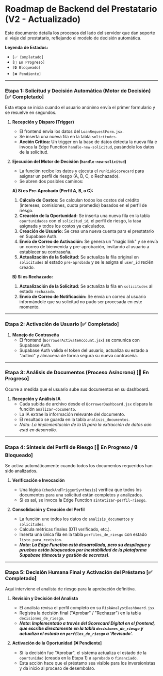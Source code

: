 # Roadmap de Backend del Prestatario (V2 - Actualizado)

Este documento detalla los procesos del lado del servidor que dan soporte al viaje del prestatario, reflejando el modelo de decisión automática.

**Leyenda de Estados:**
*   `[✅ Completado]`
*   `[🚧 En Progreso]`
*   `[🔒 Bloqueado]`
*   `[❌ Pendiente]`

---

### **Etapa 1: Solicitud y Decisión Automática (Motor de Decisión) [✅ Completado]**

Esta etapa se inicia cuando el usuario anónimo envía el primer formulario y se resuelve en segundos.

1.  **Recepción y Disparo (Trigger)**
    *   El frontend envía los datos del `LoanRequestForm.jsx`.
    *   Se inserta una nueva fila en la tabla `solicitudes`.
    *   **Acción Crítica:** Un trigger en la base de datos detecta la nueva fila e invoca la Edge Function `handle-new-solicitud`, pasándole los datos de la solicitud.

2.  **Ejecución del Motor de Decisión (`handle-new-solicitud`)**
    *   La función recibe los datos y ejecuta el `runRiskScorecard` para asignar un perfil de riesgo (A, B, C, o Rechazado).
    *   Se abren dos posibles caminos:

    **A) Si es Pre-Aprobado (Perfil A, B, o C):**
    1.  **Cálculo de Costos:** Se calculan todos los costos del crédito (intereses, comisiones, cuota promedio) basados en el perfil de riesgo.
    2.  **Creación de la Oportunidad:** Se inserta una nueva fila en la tabla `oportunidades` con el `solicitud_id`, el perfil de riesgo, la tasa asignada y todos los costos ya calculados.
    3.  **Creación de Usuario:** Se crea una nueva cuenta para el prestatario en Supabase Auth.
    4.  **Envío de Correo de Activación:** Se genera un "magic link" y se envía un correo de bienvenida y pre-aprobación, invitando al usuario a establecer su contraseña.
    5.  **Actualización de la Solicitud:** Se actualiza la fila original en `solicitudes` al estado `pre-aprobado` y se le asigna el `user_id` recién creado.

    **B) Si es Rechazado:**
    1.  **Actualización de la Solicitud:** Se actualiza la fila en `solicitudes` al estado `rechazado`.
    2.  **Envío de Correo de Notificación:** Se envía un correo al usuario informándole que su solicitud no pudo ser procesada en este momento.

---

### **Etapa 2: Activación de Usuario [✅ Completado]**

1.  **Manejo de Contraseña**
    *   El frontend (`BorrowerActivateAccount.jsx`) se comunica con Supabase Auth.
    *   Supabase Auth valida el token del usuario, actualiza su estado a "activo" y almacena de forma segura su nueva contraseña.

---

### **Etapa 3: Análisis de Documentos (Proceso Asíncrono) [🚧 En Progreso]**

Ocurre a medida que el usuario sube sus documentos en su dashboard.

1.  **Recepción y Análisis IA**
    *   Cada subida de archivo desde el `BorrowerDashboard.jsx` dispara la función `analizar-documento`.
    *   La IA extrae la información relevante del documento.
    *   El resultado se guarda en la tabla `analisis_documentos`.
    *   *Nota: La implementación de la IA para la extracción de datos aún está en desarrollo.*

---

### **Etapa 4: Síntesis del Perfil de Riesgo [🚧 En Progreso / 🔒 Bloqueado]**

Se activa automáticamente cuando todos los documentos requeridos han sido analizados.

1.  **Verificación e Invocación**
    *   Una lógica (`checkAndTriggerSynthesis`) verifica que todos los documentos para una solicitud están completos y analizados.
    *   Si es así, se invoca la Edge Function `sintetizar-perfil-riesgo`.

2.  **Consolidación y Creación del Perfil**
    *   La función une todos los datos de `analisis_documentos` y `solicitudes`.
    *   Calcula métricas finales (DTI verificado, etc.).
    *   Inserta una única fila en la tabla `perfiles_de_riesgo` con estado `listo_para_revision`.
    *   ***Nota: La Edge Function está desarrollada, pero su despliegue y pruebas están bloqueados por inestabilidad de la plataforma Supabase (timeouts y gestión de secretos).***

---

### **Etapa 5: Decisión Humana Final y Activación del Préstamo [✅ Completado]**

Aquí interviene el analista de riesgo para la aprobación definitiva.

1.  **Revisión y Decisión del Analista**
    *   El analista revisa el perfil completo en su `RiskAnalystDashboard.jsx`.
    *   Registra la decisión final ("Aprobar" / "Rechazar") en la tabla `decisiones_de_riesgo`.
    *   ***Nota: Implementado a través del Scorecard Digital en el frontend, que escribe directamente en la tabla `decisiones_de_riesgo` y actualiza el estado en `perfiles_de_riesgo` a 'Revisado'.***

2.  **Activación de la Oportunidad [❌ Pendiente]**
    *   Si la decisión fue "Aprobar", el sistema actualiza el estado de la `oportunidad` (creada en la Etapa 1) a `aprobado` o `financiado`.
    *   Esta acción hace que el préstamo sea visible para los inversionistas y da inicio al proceso de desembolso.
